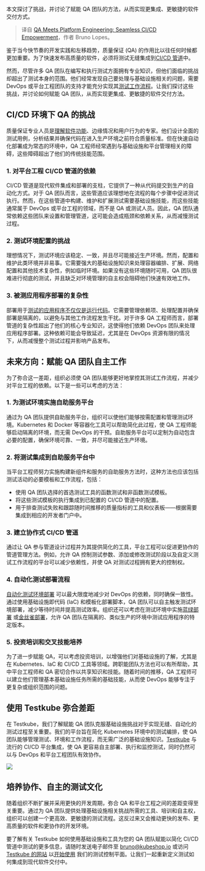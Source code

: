 
<!--
title: QA团队与平台工程团队的融合：无缝CI/CD赋能
cover: https://cdn.thenewstack.io/media/2024/12/c979882e-qa.jpg
-->

本文探讨了挑战，并讨论了赋能 QA 团队的方法，从而实现更集成、更敏捷的软件交付方式。

> 译自 [QA Meets Platform Engineering: Seamless CI/CD Empowerment](https://thenewstack.io/qa-meets-platform-engineering-seamless-ci-cd-empowerment/)，作者 Bruno Lopes。

鉴于当今快节奏的开发实践和左移趋势，质量保证 (QA) 的作用比以往任何时候都更加重要。为了快速发布高质量的软件，必须将测试无缝集成到[CI/CD 管道](https://thenewstack.io/ci-cd/)中。

然而，尽管许多 QA 团队在编写和执行测试方面拥有专业知识，但他们面临的挑战却超出了测试本身的范围。他们经常发现自己要处理与基础设施相关的问题，需要 DevOps 或平台工程团队的支持才能充分实现其[测试工作流程](https://thenewstack.io/a-5-step-framework-for-test-execution/)。让我们探讨这些挑战，并讨论如何赋能 QA 团队，从而实现更集成、更敏捷的软件交付方法。

## CI/CD 环境下 QA 的挑战

质量保证专业人员是[理解软件功能](https://thenewstack.io/are-monolith-ci-cd-pipelines-killing-quality-in-your-software/)、边缘情况和用户行为的专家。他们设计全面的测试用例，分析结果并确保代码在进入生产环境之前符合质量标准。但在快速自动化部署成为常态的环境中，QA 工程师经常遇到与基础设施和平台管理相关的障碍，这些障碍超出了他们的传统技能范围。

### 1. 对平台工程 CI/CD 管道的依赖

CI/CD 管道是现代软件集成和部署的支柱，它提供了一种从代码提交到生产的自动化方式。对于 QA 团队而言，这些管道应该理想地在流程的每个步骤中促进测试执行。然而，在这些管道中构建、维护和扩展测试需要基础设施技能，而这些技能通常属于 DevOps 或平台工程的领域，而不是 QA 或测试人员。因此，QA 团队通常依赖这些团队来设置和管理管道，这可能会造成瓶颈和依赖关系，从而减慢测试过程。

### 2. 测试环境配置的挑战

理想情况下，测试环境应该稳定、一致，并且尽可能接近生产环境。然而，配置和维护此类环境并非易事。它需要强大的基础设施知识来处理容器编排、扩展、网络配置和其他技术复杂性，例如临时环境。如果没有这些环境随时可用，QA 团队很难进行彻底的测试，并且缺乏对环境管理的自主权会阻碍他们快速有效地工作。

### 3. 被测应用程序部署的复杂性

部署用于[测试的应用程序不仅仅是运行代码](https://thenewstack.io/stop-running-tests-with-your-ci-cd-tool/)。它需要管理依赖项、处理配置并确保部署是隔离的，以避免与其他工作流程发生干扰。对于许多 QA 工程师而言，部署管道的复杂性超出了他们的核心专业知识，这使得他们依赖 DevOps 团队来处理应用程序部署。这种依赖可能会导致延迟，尤其是在 DevOps 资源有限的情况下，从而减慢整个测试过程并影响产品发布。

## 未来方向：赋能 QA 团队自主工作

为了弥合这一差距，组织必须使 QA 团队能够更好地掌控其测试工作流程，并减少对平台工程的依赖。以下是一些可以考虑的方法：

### 1. 为测试环境实施自助服务平台

通过为 QA 团队提供自助服务平台，组织可以使他们能够按需配置和管理测试环境。Kubernetes 和 Docker 等容器化工具可以帮助简化此过程，使 QA 工程师能够启动隔离的环境，而无需 DevOps 的干预。自助服务平台可以定制为自动包含必要的配置，确保环境可靠、一致，并尽可能接近生产环境。

### 2. 将测试集成到自助服务平台中

当平台工程师努力实施构建新组件和服务的自助服务方法时，这种方法也应该包括测试活动的必要模板和工作流程，包括：

- 使用 QA 团队选择的首选测试工具的函数测试和非函数测试模板。
- 将这些测试模板的执行集成到已配置的 CI/CD 管道中的配置。
- 用于排查测试失败和跟踪随时间推移的质量指标的工具和仪表板——根据需要集成到相应的开发者门户中。

### 3. 建立协作式 CI/CD 管道

通过让 QA 参与管道设计过程并为其提供简化的工具，平台工程可以促进更协作的管道管理方法。例如，允许 QA 控制测试参数、添加或修改测试阶段以及自定义测试工作流程的平台可以减少依赖性，并使 QA 对测试过程拥有更大的控制权。

### 4. 自动化测试部署流程

[自动化测试环境部署](https://thenewstack.io/test-automation-tools-unite/) 可以最大限度地减少对 DevOps 的依赖，同时确保一致性。通过使用基础设施即代码 (IaC) 和模板化部署脚本，QA 团队可以自主触发测试环境部署，减少等待时间并提高测试效率。组织还可以考虑在测试环境中实施[蓝绿部署](https://testkube.io/learn/automating-blue-green-deployments-with-argo-rollouts-and-testkube) 或[金丝雀部署](https://testkube.io/learn/automate-canary-deployments-with-argo-rollouts-and-testkube)，允许 QA 团队在隔离的、类似生产的环境中测试应用程序的特定版本。

### 5. 投资培训和交叉技能培养

为了进一步赋能 QA，可以考虑投资培训，以增强他们对基础设施的了解，尤其是在 Kubernetes、IaC 和 CI/CD 工具等领域。跨职能团队方法也可以有所帮助，其中平台工程师和 QA 密切合作以共享知识和技能。随着时间的推移，QA 工程师可以建立他们管理基本基础设施任务所需的基础技能，从而使 DevOps 能够专注于更复杂或组织范围的问题。

## 使用 Testkube 弥合差距

在 Testkube，我们了解赋能 QA 团队克服基础设施挑战对于实现无缝、自动化的测试过程至关重要。我们的平台旨在简化 Kubernetes 环境中的测试编排，使 QA 团队能够管理测试、环境和工作流程，而无需广泛的基础设施知识。[Testkube](https://testkube.io) 与流行的 CI/CD 平台集成，使 QA 更容易自主部署、执行和监控测试，同时仍然可以与 DevOps 和平台工程团队有效协作。

![](https://cdn.thenewstack.io/media/2024/12/f5ae1d4a-image2-1024x576.png)

## 培养协作、自主的测试文化

随着组织不断扩展并采用更快的开发周期，弥合 QA 和平台工程之间的差距变得至关重要。通过为 QA 团队提供处理基础设施相关挑战所需的工具、培训和自主权，组织可以创建一个更高效、更敏捷的测试流程。这反过来又会推动更快的发布、更高质量的软件和更协作的开发环境。

要了解有关 Testkube 如何使用基础设施和工具为您的 QA 团队赋能以简化 CI/CD 管道中测试的更多信息，请随时发送电子邮件至 [bruno@kubeshop.io](mailto:bruno@kubeshop.io) 或访问 [Testkube 的网站](http://testkube.io) 以[开始使用](https://www.testkube.io/get-started) 我们的测试控制平面。让我们一起重新定义测试如何集成到现代软件交付中。
